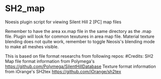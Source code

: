 # SH2_map

Noesis plugin script for viewing Silent Hill 2 [PC] map files

Remember to have the area xx.map file in the same directory as the .map file. Plugin will look for common texutures in area map file.
Material texture blending does not quite work, remember to toggle Neosis's blending mode to make all meshes visible.

This is based on file format researchs from following repos:
#Credits:
 SH2 Map file format information from Polymega's https://github.com/Polymega/SilentHillDatabase
 Texture format information from iOrange's SH2tex  https://github.com/iOrange/sh2tex

